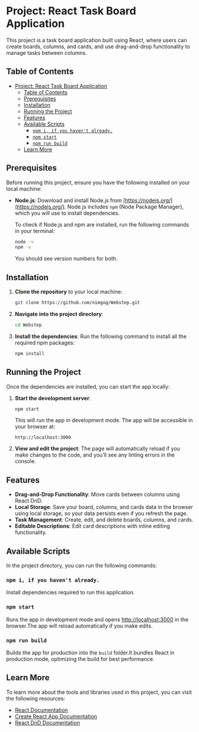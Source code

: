 
# Project: React Task Board Application

This project is a task board application built using React, where users can create boards, columns, and cards, and use drag-and-drop functionality to manage tasks between columns.

## Table of Contents
- [Project: React Task Board Application](#project-react-task-board-application)
  - [Table of Contents](#table-of-contents)
  - [Prerequisites](#prerequisites)
  - [Installation](#installation)
  - [Running the Project](#running-the-project)
  - [Features](#features)
  - [Available Scripts](#available-scripts)
    - [`npm i, if you haven't already.`](#npm-i-if-you-havent-already)
    - [`npm start`](#npm-start)
    - [`npm run build`](#npm-run-build)
  - [Learn More](#learn-more)

## Prerequisites

Before running this project, ensure you have the following installed on your local machine:

- **Node.js**: Download and install Node.js from [https://nodejs.org/](https://nodejs.org/). Node.js includes `npm` (Node Package Manager), which you will use to install dependencies.
  
  To check if Node.js and npm are installed, run the following commands in your terminal:
  ```bash
  node -v
  npm -v
  ```

  You should see version numbers for both.

## Installation

1. **Clone the repository** to your local machine:
   ```bash
   git clone https://github.com/nimgog/Webstep.git
   ```

2. **Navigate into the project directory**:
   ```bash
   cd Webstep
   ```

3. **Install the dependencies**:
   Run the following command to install all the required npm packages:
   ```bash
   npm install
   ```

## Running the Project

Once the dependencies are installed, you can start the app locally:

1. **Start the development server**:
   ```bash
   npm start
   ```

   This will run the app in development mode. The app will be accessible in your browser at:
   ```
   http://localhost:3000
   ```

2. **View and edit the project**:
   The page will automatically reload if you make changes to the code, and you’ll see any linting errors in the console.

## Features

- **Drag-and-Drop Functionality**: Move cards between columns using React DnD.
- **Local Storage**: Save your board, columns, and cards data in the browser using local storage, so your data persists even if you refresh the page.
- **Task Management**: Create, edit, and delete boards, columns, and cards.
- **Editable Descriptions**: Edit card descriptions with inline editing functionality.
  
## Available Scripts

In the project directory, you can run the following commands:

### `npm i, if you haven't already.`
Install dependencies required to run this application.

### `npm start`
Runs the app in development mode and opens [http://localhost:3000](http://localhost:3000) in the browser.The app will reload automatically if you make edits.

### `npm run build`
Builds the app for production into the `build` folder.It bundles React in production mode, optimizing the build for best performance.


## Learn More

To learn more about the tools and libraries used in this project, you can visit the following resources:

- [React Documentation](https://reactjs.org/)
- [Create React App Documentation](https://create-react-app.dev/docs/getting-started/)
- [React DnD Documentation](https://react-dnd.github.io/react-dnd/about)
